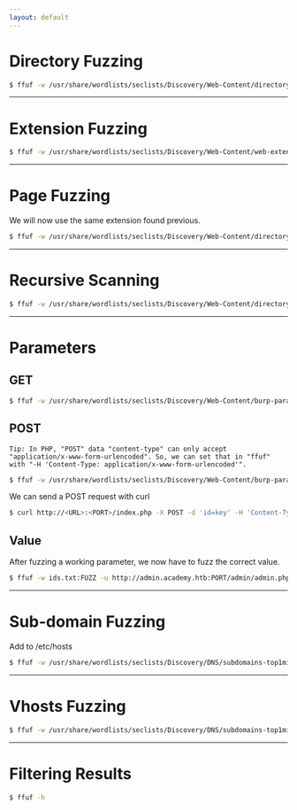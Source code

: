```yaml
---
layout: default
---
```


# Directory Fuzzing
```bash
$ ffuf -w /usr/share/wordlists/seclists/Discovery/Web-Content/directory-list-2.3-small.txt -u http://<URL>:<PORT>/FUZZ
```

* * *

# Extension Fuzzing
```bash
$ ffuf -w /usr/share/wordlists/seclists/Discovery/Web-Content/web-extensions.txt -u http://<URL>:<PORT>/indexFUZZ
```

* * *

# Page Fuzzing
We will now use the same extension found previous.

```bash
$ ffuf -w /usr/share/wordlists/seclists/Discovery/Web-Content/directory-list-2.3-small.txt -u http://<URL>:<PORT>/FUZZ.php
```

* * *

# Recursive Scanning
```bash
$ ffuf -w /usr/share/wordlists/seclists/Discovery/Web-Content/directory-list-2.3-small.txt -u http://<URL>:<PORT>/FUZZ -recursion -recursion-depth 1 -e .php -v
```

* * *

# Parameters
## GET
```bash
$ ffuf -w /usr/share/wordlists/seclists/Discovery/Web-Content/burp-parameter-names.txt -u http://<URL>:<PORT>/index.php?FUZZ=key -fs xxx
```

## POST
`Tip: In PHP, "POST" data "content-type" can only accept "application/x-www-form-urlencoded". So, we can set that in "ffuf" with "-H 'Content-Type: application/x-www-form-urlencoded'".`

```bash
$ ffuf -w /usr/share/wordlists/seclists/Discovery/Web-Content/burp-parameter-names.txt -u http://<URL>:<PORT>/index.php -X POST -d 'FUZZ=key' -H 'Content-Type: application/x-www-form-urlencoded' -fs xxx
```

We can send a POST request with curl
```bash
$ curl http://<URL>:<PORT>/index.php -X POST -d 'id=key' -H 'Content-Type: application/x-www-form-urlencoded'
```

## Value 
After fuzzing a working parameter, we now have to fuzz the correct value.   

```bash
$ ffuf -w ids.txt:FUZZ -u http://admin.academy.htb:PORT/admin/admin.php -X POST -d 'id=FUZZ' -H 'Content-Type: application/x-www-form-urlencoded' -fs xxx
```

* * *

# Sub-domain Fuzzing
Add to /etc/hosts

```bash
$ ffuf -w /usr/share/wordlists/seclists/Discovery/DNS/subdomains-top1million-5000.txt -u http://FUZZ.<IP/ADDRESS>:<PORT>/
```

* * *

# Vhosts Fuzzing

```bash
$ ffuf -w /usr/share/wordlists/seclists/Discovery/DNS/subdomains-top1million-5000.txt -u http://<IP/ADDRESS>:<PORT>/ -H 'Host: FUZZ.<IP/ADDRESS>'
```
* * *

# Filtering Results
```bash
$ ffuf -h
```